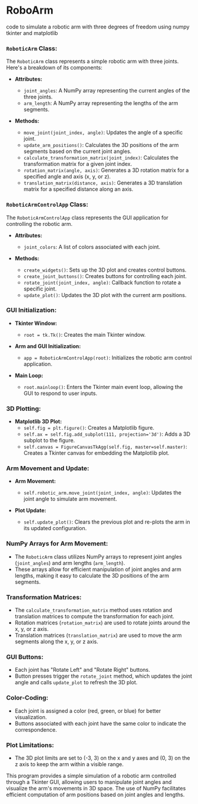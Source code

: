 # RoboArm
code to simulate a robotic arm with three degrees of freedom using numpy tkinter and matplotlib

### `RoboticArm` Class:

The `RoboticArm` class represents a simple robotic arm with three joints. Here's a breakdown of its components:

- **Attributes:**
  - `joint_angles`: A NumPy array representing the current angles of the three joints.
  - `arm_length`: A NumPy array representing the lengths of the arm segments.

- **Methods:**
  - `move_joint(joint_index, angle)`: Updates the angle of a specific joint.
  - `update_arm_positions()`: Calculates the 3D positions of the arm segments based on the current joint angles.
  - `calculate_transformation_matrix(joint_index)`: Calculates the transformation matrix for a given joint index.
  - `rotation_matrix(angle, axis)`: Generates a 3D rotation matrix for a specified angle and axis (x, y, or z).
  - `translation_matrix(distance, axis)`: Generates a 3D translation matrix for a specified distance along an axis.

### `RoboticArmControlApp` Class:

The `RoboticArmControlApp` class represents the GUI application for controlling the robotic arm.

- **Attributes:**
  - `joint_colors`: A list of colors associated with each joint.

- **Methods:**
  - `create_widgets()`: Sets up the 3D plot and creates control buttons.
  - `create_joint_buttons()`: Creates buttons for controlling each joint.
  - `rotate_joint(joint_index, angle)`: Callback function to rotate a specific joint.
  - `update_plot()`: Updates the 3D plot with the current arm positions.

### GUI Initialization:

- **Tkinter Window:**
  - `root = tk.Tk()`: Creates the main Tkinter window.

- **Arm and GUI Initialization:**
  - `app = RoboticArmControlApp(root)`: Initializes the robotic arm control application.

- **Main Loop:**
  - `root.mainloop()`: Enters the Tkinter main event loop, allowing the GUI to respond to user inputs.

### 3D Plotting:

- **Matplotlib 3D Plot:**
  - `self.fig = plt.figure()`: Creates a Matplotlib figure.
  - `self.ax = self.fig.add_subplot(111, projection='3d')`: Adds a 3D subplot to the figure.
  - `self.canvas = FigureCanvasTkAgg(self.fig, master=self.master)`: Creates a Tkinter canvas for embedding the Matplotlib plot.

### Arm Movement and Update:

- **Arm Movement:**
  - `self.robotic_arm.move_joint(joint_index, angle)`: Updates the joint angle to simulate arm movement.

- **Plot Update:**
  - `self.update_plot()`: Clears the previous plot and re-plots the arm in its updated configuration.

### NumPy Arrays for Arm Movement:

- The `RoboticArm` class utilizes NumPy arrays to represent joint angles (`joint_angles`) and arm lengths (`arm_length`).
- These arrays allow for efficient manipulation of joint angles and arm lengths, making it easy to calculate the 3D positions of the arm segments.

### Transformation Matrices:

- The `calculate_transformation_matrix` method uses rotation and translation matrices to compute the transformation for each joint.
- Rotation matrices (`rotation_matrix`) are used to rotate joints around the x, y, or z axis.
- Translation matrices (`translation_matrix`) are used to move the arm segments along the x, y, or z axis.

### GUI Buttons:

- Each joint has "Rotate Left" and "Rotate Right" buttons.
- Button presses trigger the `rotate_joint` method, which updates the joint angle and calls `update_plot` to refresh the 3D plot.

### Color-Coding:

- Each joint is assigned a color (red, green, or blue) for better visualization.
- Buttons associated with each joint have the same color to indicate the correspondence.

### Plot Limitations:

- The 3D plot limits are set to (-3, 3) on the x and y axes and (0, 3) on the z axis to keep the arm within a visible range.

This program provides a simple simulation of a robotic arm controlled through a Tkinter GUI, allowing users to manipulate joint angles and visualize the arm's movements in 3D space. The use of NumPy facilitates efficient computation of arm positions based on joint angles and lengths.
